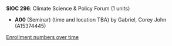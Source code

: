 **SIOC 296**: Climate Science & Policy Forum (1 units)

- **A00** (Seminar) (time and location TBA) by Gabriel, Corey John (A15374445)

[Enrollment numbers over time](./SIOC296.tsv)
